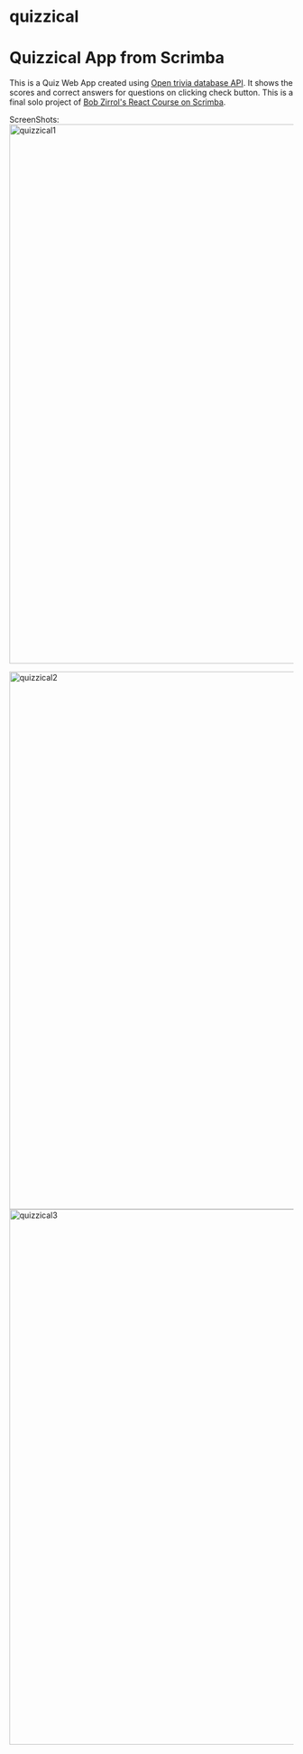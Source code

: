# quizzical
# Quizzical App from Scrimba

This is a Quiz Web App created using [Open trivia database API](https://opentdb.com). It shows the scores and correct answers for questions on clicking check button.
This is a final solo project of [Bob Zirrol's React Course on Scrimba](https://scrimba.com/learn/learnreact).

ScreenShots:
<img width="956" alt="quizzical1" src="https://user-images.githubusercontent.com/102591054/177474261-59cf4294-1380-45e0-8770-4fe6718136c9.png">




<img width="953" alt="quizzical2" src="https://user-images.githubusercontent.com/102591054/177474337-e074a4f7-c35b-4056-abf6-cc889d094586.png">




<img width="949" alt="quizzical3" src="https://user-images.githubusercontent.com/102591054/177474383-c504e01f-5e05-4e86-a047-ec7fd469a825.png">

